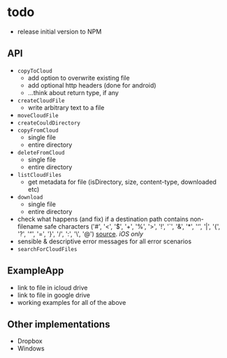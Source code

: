 # todo

 * release initial version to NPM
 
## API

 * `copyToCloud`
   * add option to overwrite existing file 
   * add optional http headers (done for android)
   * ...think about return type, if any
 * `createCloudFile`
   * write arbitrary text to a file
 * `moveCloudFile`
 * `createCouldDirectory`
 * `copyFromCloud`
   * single file
   * entire directory
 * `deleteFromCloud`
   * single file
   * entire directory
 * `listCloudFiles`
   * get metadata for file (isDirectory, size, content-type, downloaded etc)
 * `download`
   * single file
   * entire directory
 * check what happens (and fix) if a destination path contains non-filename safe characters ('#', '<', '$', '+', '%', '>', '!', '`', '&', '*', '‘', '|', '{', '?', '“', '=', '}', '/', ':', '\\', '@') [source](http://www.mtu.edu/umc/services/digital/writing/characters-avoid/).  _iOS only_
 * sensible & descriptive error messages for all error scenarios
 * `searchForCloudFiles`
 
## ExampleApp

 * link to file in icloud drive
 * link to file in google drive
 * working examples for all of the above
 
## Other implementations
 
 * Dropbox
 * Windows

